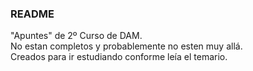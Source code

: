 ### README
"Apuntes" de 2º Curso de DAM.  
No estan completos y probablemente no esten muy allá.  
Creados para ir estudiando conforme leía el temario.
